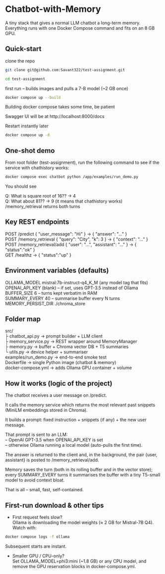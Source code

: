 # Chatbot-with-Memory
A tiny stack that gives a normal LLM chatbot a long-term memory.
Everything runs with one Docker Compose command and fits on an 8 GB GPU.

## Quick-start

clone the repo <br>
``` bash
git clone git@github.com:Savant322/test-assignment.git
```

``` bash
cd test-assignment
```

first run – builds images and pulls a 7-B model (~2 GB once)

``` bash
docker compose up --build
```

Building docker compose takes some time, be patient

Swagger UI will be at http://localhost:8000/docs

Restart instantly later <br>

``` bash
docker compose up -d
```

## One-shot demo

From root folder (test-assignment), run the following command to see if the service with chathistory works:

``` bash
docker compose exec chatbot python /app/examples/run_demo.py
```

You should see

   Q: What is square root of 16??  -> 4 <br>
   Q: What about 81??  -> 9 (it means that chathistory works) <br>
   /memory_retrieval returns both turns

## Key REST endpoints

POST /predict { "user_message": "Hi" } -> { "answer": "…" } <br>
POST /memory_retrieval { "query": "City", "k": 3 } -> { "context": "…" } <br>
POST /memory_retrieval/add { "user": "...", "assistant": "..." } -> { "status":"ok" } <br>
GET /healthz -> { "status":"up" }

## Environment variables (defaults)

OLLAMA_MODEL mistral:7b-instruct-q4_K_M (any model tag that fits) <br>
OPENAI_API_KEY (blank) – if set, uses GPT-3.5 instead of Ollama <br>
BUFFER_SIZE 6 – turns kept verbatim in RAM <br>
SUMMARY_EVERY 40 – summarise buffer every N turns <br>
MEMORY_PERSIST_DIR ./chroma_store

## Folder map

src/ <br>
├ chatbot_api.py -> prompt builder + LLM client <br>
├ memory_service.py -> REST wrapper around MemoryManager <br>
├ memory.py -> buffer + Chroma vector DB + T5 summaries <br>
└ utils.py -> device helper + summariser <br>
examples/run_demo.py -> end-to-end smoke test <br>
Dockerfile -> single Python image (chatbot & memory) <br>
docker-compose.yml -> adds Ollama GPU container + volume

## How it works (logic of the project)

The chatbot receives a user message on /predict.

It calls the memory service which returns the most relevant past snippets (MiniLM embeddings stored in Chroma).

It builds a prompt: fixed instruction + snippets (if any) + the new user message.

That prompt is sent to an LLM: <br>
– OpenAI GPT-3.5 when OPENAI_API_KEY is set <br>
– otherwise Ollama running a local model (auto-pulls the first time).

The answer is returned to the client and, in the background, the pair {user, assistant} is posted to /memory_retrieval/add.

Memory saves the turn (both in its rolling buffer and in the vector store); every SUMMARY_EVERY turns it summarises the buffer with a tiny T5-small model to avoid context bloat.

That is all – small, fast, self-contained.

## First-run download & other tips

- First request feels slow? <br>
Ollama is downloading the model weights (≈ 2 GB for Mistral-7B Q4).
Watch with: 
``` bash
docker compose logs -f ollama
```

Subsequent starts are instant.

- Smaller GPU / CPU-only? <br>
Set OLLAMA_MODEL=phi3:mini (~1.8 GB) or any CPU model, and remove the GPU reservation blocks in docker-compose.yml.
